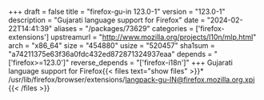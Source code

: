 +++
draft = false
title = "firefox-gu-in 123.0-1"
version = "123.0-1"
description = "Gujarati language support for Firefox"
date = "2024-02-22T14:41:39"
aliases = "/packages/73629"
categories = ['firefox-extensions']
upstreamurl = "http://www.mozilla.org/projects/l10n/mlp.html"
arch = "x86_64"
size = "454880"
usize = "520457"
sha1sum = "a74211375e63f36a0fdc432ed872871324937eaa"
depends = "['firefox>=123.0']"
reverse_depends = "['firefox-i18n']"
+++
Gujarati language support for Firefox{{< files text="show files" >}}* /usr/lib/firefox/browser/extensions/langpack-gu-IN@firefox.mozilla.org.xpi
{{< /files >}}